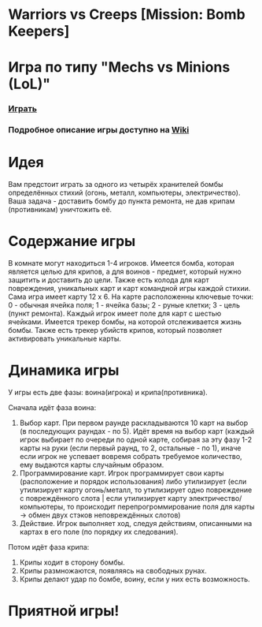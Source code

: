 # Warriors vs Creeps [Mission: Bomb Keepers]
# Игра по типу "Mechs vs Minions (LoL)"

### [Играть](https://blazzer-band.github.io/Warriors-vs-Creeps/index.html)
### Подробное описание игры доступно на [Wiki](https://github.com/blazzer-band/Warriors-vs-Creeps/wiki)

# Идея
Вам предстоит играть за одного из четырёх хранителей бомбы определённых стихий (огонь, металл, компьютеры, электричество). Ваша задача - доставить бомбу до пункта ремонта, не дав крипам (противникам) уничтожить её. 

# Содержание игры
В комнате могут находиться 1-4 игроков. 
Имеется бомба, которая является целью для крипов, а для воинов - предмет, который нужно защитить и доставить до цели. 
Также есть колода для карт повреждения, уникальных карт и карт командной игры каждой стихии. 
Сама игра имеет карту 12 х 6. 
На карте расположенны ключевые точки:
0 - обычная ячейка поля;
1 - ячейка базы;
2 - руные клетки;
3 - цель (пункт ремонта).
Каждый игрок имеет поле для карт с шестью ячейками.
Имеется трекер бомбы, на которой отслеживается жизнь бомбы.
Также есть трекер убийств крипов, который позволяет активировать уникальные карты.

# Динамика игры
У игры есть две фазы: воина(игрока) и крипа(противника). 

Сначала идёт фаза воина:
1) Выбор карт. 
При первом раунде раскладываются 10 карт на выбор (в последующих раундах - по 5). Идёт время на выбор карт (каждый игрок выбирает по очереди по одной карте, собирая за эту фазу 1-2 карты на руки (если первый раунд, то 2, остальные - по 1), иначе если игрок не успевает вовремя собрать требуемое количество, ему выдаются карты случайным образом. 
2) Программирование карт.
Игрок программирует свои карты (расположение и порядок использования) либо утилизирует (если утилизирует карту огонь/металл, то утилизирует одно повреждение с повреждённого слота | если утилизирует карту электричество/компьютеры, то происходит перепрогроммирование поля для карты -> обмен двух стэков неповреждённых слотов)
3) Действие.
Игрок выполняет ход, следуя действиям, описанными на картах в его поле (по порядку их следования).

Потом идёт фаза крипа:
1) Крипы ходит в сторону бомбы.
2) Крипы размножаются, появляясь на свободных рунах.
3) Крипы делают удар по бомбе, воину, если у них есть возможность.

# Приятной игры!
